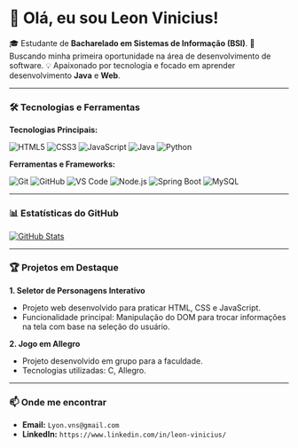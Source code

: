 # 👋 Olá, eu sou Leon Vinicius!

🎓 Estudante de **Bacharelado em Sistemas de Informação (BSI)**.
🚀 Buscando minha primeira oportunidade na área de desenvolvimento de software.
💡 Apaixonado por tecnologia e focado em aprender desenvolvimento **Java** e **Web**.

---

### 🛠️ Tecnologias e Ferramentas


**Tecnologias Principais:**

<img src="https://img.shields.io/badge/HTML5-E34F26?style=for-the-badge&logo=html5&logoColor=white" alt="HTML5"> <img src="https://img.shields.io/badge/CSS3-1572B6?style=for-the-badge&logo=css3&logoColor=white" alt="CSS3"> <img src="https://img.shields.io/badge/JavaScript-F7DF1E?style=for-the-badge&logo=javascript&logoColor=black" alt="JavaScript"> <img src="https://img.shields.io/badge/Java-ED8B00?style=for-the-badge&logo=openjdk&logoColor=white" alt="Java"> <img src="https://img.shields.io/badge/Python-3776AB?style=for-the-badge&logo=python&logoColor=white" alt="Python">

**Ferramentas e Frameworks:**

<img src="https://img.shields.io/badge/Git-F05032?style=for-the-badge&logo=git&logoColor=white" alt="Git"> <img src="https://img.shields.io/badge/GitHub-181717?style=for-the-badge&logo=github&logoColor=white" alt="GitHub"> <img src="https://img.shields.io/badge/VS_Code-007ACC?style=for-the-badge&logo=visualstudiocode&logoColor=white" alt="VS Code"> <img src="https://img.shields.io/badge/Node.js-339933?style=for-the-badge&logo=nodedotjs&logoColor=white" alt="Node.js"> <img src="https://img.shields.io/badge/Spring_Boot-6DB33F?style=for-the-badge&logo=springboot&logoColor=white" alt="Spring Boot"> <img src="https://img.shields.io/badge/MySQL-4479A1?style=for-the-badge&logo=mysql&logoColor=white" alt="MySQL">

---


### 📊 Estatísticas do GitHub

[![GitHub Stats](https://github-readme-stats.vercel.app/api?username=LeonVinicius&show_icons=true&theme=dracula&include_all_commits=true&count_private=true)](https://github.com/anuraghazra/github-readme-stats)

---
### 🏆 Projetos em Destaque


**1. Seletor de Personagens Interativo**
* Projeto web desenvolvido para praticar HTML, CSS e JavaScript.
* Funcionalidade principal: Manipulação do DOM para trocar informações na tela com base na seleção do usuário.

**2. Jogo em Allegro**
* Projeto desenvolvido em grupo para a faculdade.
* Tecnologias utilizadas: C, Allegro.


---

### 📫 Onde me encontrar

* **Email:** `Lyon.vns@gmail.com`
* **LinkedIn:** `https://www.linkedin.com/in/leon-vinicius/`
